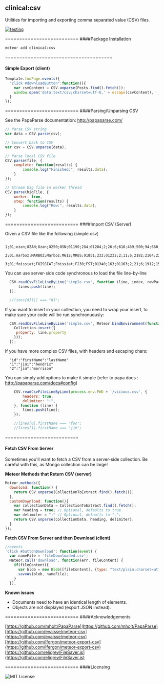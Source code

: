## clinical:csv

Utilities for importing and exporting comma separated value (CSV) files.

[![testing](https://travis-ci.org/evaisse/meteor-csv.svg?branch=master)](https://travis-ci.org/evaisse/meteor-csv)


==========================
####Package Installation  

````bash
meteor add clinical:csv
````

======================================
#### Simple Export (client)

````js
Template.fooPage.events({
  "click #downloadButton":function(){
    var csvContent = CSV.unparse(Posts.find().fetch());
    window.open('data:text/csv;charset=utf-8,' + escape(csvContent), '_self');
  }
});
````

==========================
####Parsing/Unparsing CSV

See the PapaParse documentation:
http://papaparse.com/

````js
// Parse CSV string
var data = CSV.parse(csv);

// Convert back to CSV
var csv = CSV.unparse(data);

// Parse local CSV file
CSV.parse(file, {
	complete: function(results) {
		console.log("Finished:", results.data);
	}
});

// Stream big file in worker thread
CSV.parse(bigFile, {
	worker: true,
	step: function(results) {
		console.log("Row:", results.data);
	}
});
````

==========================
####Import CSV (Server)


Given a CSV file like the following (simple.csv)

````csv
  1;01;ozan;OZAN;Ozan;O250;OSN;01190;284;01284;2;26;6;618;469;500;94;660;4.91667;46.3833;2866;51546;+45456;462330;170;205;14126;8823;26916
  2;01;marboz;MARBOZ;Marboz;M612;MRBS;01851;232;01232;2;11;6;2182;2164;2200;54;4014;5.25;46.3333;3246;51492;+51530;462033;194;240;4580;14287;1768
  3;01;foissiat;FOISSIAT;Foissiat;F230;FST;01340;163;01163;2;21;6;1912;1562;1900;47;4036;5.18333;46.3667;3153;51523;+51029;462213;186;228;5227;15952;1738
````

You can use server-side code synchronous to load the file line-by-line

````js
  CSV.readCsvFileLineByLine('simple.csv', function (line, index, rawParsedLine) {
      lines.push(line);
  });

  //lines[0][1] === "01";
````

If you want to insert in your collection, you need to wrap your insert, to make sure your code will be run synchronuously:

``` javascript
  CSV.readCsvFileLineByLine('simple.csv', Meteor.bindEnvironment(function (line, index, rawParsedLine) {
    Collection.insert({
     property: line.property
    }));
  });
```

If you have more complex CSV files, with headers and escaping chars:

````csv
  "id":"firstName":"lastName"
  "1":"jimi":"hendrix"
  "2":"jim":"morrison"
````

You can simply add options to make it simple (refer to papa docs : http://papaparse.com/docs#config)

````js
    CSV.readCsvFileLineByLine(process.env.PWD + '/vicious.csv', {
        headers: true,
        delimiter: ":",
    }, function (line) {
        lines.push(line);
    });

    //lines[0].firstName === "foo";
    //lines[1].firstName === "jim";
````


==========================
#### Fetch CSV From Server

Sometimes you'll want to fetch a CSV from a server-side collection.  Be careful with this, as Mongo collection can be large!

**Meteor Methods that Return CSV (server)**  

```JavaScript
Meteor.methods({
  download: function() {
    return CSV.unparse(CollectionToExtract.find().fetch());
  },
  customDownload: function(){
    var collectionData = CollectionToExtract.find().fetch();
    var heading = true; // Optional, defaults to true
    var delimiter = ";" // Optional, defaults to ",";
    return CSV.unparse(collectionData, heading, delimiter);    
  }
});
```

**Fetch CSV From Server and then Download (client)**

```JavaScript
//events
'click #buttonDownload': function(event) {
  var nameFile = 'fileDownloaded.csv';
  Meteor.call('download', function(err, fileContent) {
    if(fileContent){
      var blob = new Blob([fileContent], {type: "text/plain;charset=utf-8"});
      saveAs(blob, nameFile);
    }
  });
```

**Known issues**

- Documents need to have an identical length of elements.
- Objects are not displayed (export JSON instead).




==========================
####Acknowledgements

[https://github.com/mholt/PapaParse](https://github.com/mholt/PapaParse)   
[https://github.com/evaisse/meteor-csv](https://github.com/evaisse/meteor-csv)   
[https://github.com/lfergon/meteor-export-csv](https://github.com/lfergon/meteor-export-csv)   
[https://github.com/eligrey/FileSaver.js](https://github.com/eligrey/FileSaver.js)   

==========================
####Licensing  

![MIT License](https://img.shields.io/badge/license-MIT-blue.svg)
